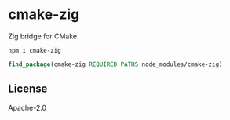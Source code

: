 # cmake-zig

Zig bridge for CMake.

```
npm i cmake-zig
```

```cmake
find_package(cmake-zig REQUIRED PATHS node_modules/cmake-zig)
```

## License

Apache-2.0
